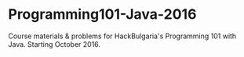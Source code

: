 # Programming101-Java-2016
Course materials &amp; problems for HackBulgaria's Programming 101 with Java. Starting October 2016.
